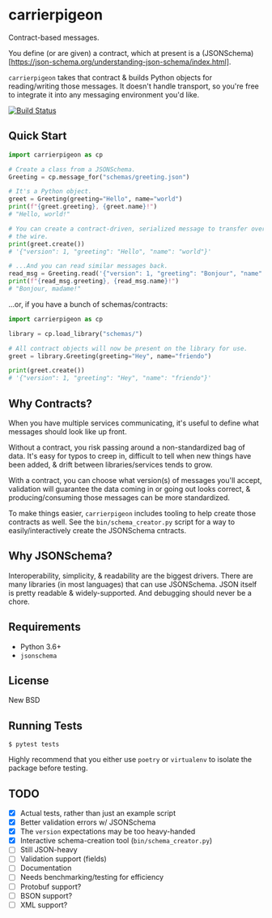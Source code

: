 # carrierpigeon

Contract-based messages.

You define (or are given) a contract, which at present is a
(JSONSchema)[https://json-schema.org/understanding-json-schema/index.html].

`carrierpigeon` takes that contract & builds Python objects for
reading/writing those messages. It doesn't handle transport, so you're free
to integrate it into any messaging environment you'd like.

[![Build Status](https://travis-ci.com/toastdriven/carrierpigeon.svg?token=H4mXeuGAKKquLkHVssh3&branch=main)](https://travis-ci.com/toastdriven/carrierpigeon)


## Quick Start

```python
import carrierpigeon as cp

# Create a class from a JSONSchema.
Greeting = cp.message_for("schemas/greeting.json")

# It's a Python object.
greet = Greeting(greeting="Hello", name="world")
print(f"{greet.greeting}, {greet.name}!")
# "Hello, world!"

# You can create a contract-driven, serialized message to transfer over
# the wire.
print(greet.create())
# '{"version": 1, "greeting": "Hello", "name": "world"}'

# ...And you can read similar messages back.
read_msg = Greeting.read('{"version": 1, "greeting": "Bonjour", "name": "madame"}')
print(f"{read_msg.greeting}, {read_msg.name}!")
# "Bonjour, madame!"
```

...or, if you have a bunch of schemas/contracts:

```python
import carrierpigeon as cp

library = cp.load_library("schemas/")

# All contract objects will now be present on the library for use.
greet = library.Greeting(greeting="Hey", name="friendo")

print(greet.create())
# '{"version": 1, "greeting": "Hey", "name": "friendo"}'
```


## Why Contracts?

When you have multiple services communicating, it's useful to define what
messages should look like up front.

Without a contract, you risk passing around a non-standardized bag of data.
It's easy for typos to creep in, difficult to tell when new things have been
added, & drift between libraries/services tends to grow.

With a contract, you can choose what version(s) of messages you'll accept,
validation will guarantee the data coming in or going out looks correct, &
producing/consuming those messages can be more standardized.

To make things easier, `carrierpigeon` includes tooling to help create
those contracts as well. See the `bin/schema_creator.py` script for a way
to easily/interactively create the JSONSchema cntracts.


## Why JSONSchema?

Interoperability, simplicity, & readability are the biggest drivers. There
are many libraries (in most languages) that can use JSONSchema. JSON itself
is pretty readable & widely-supported. And debugging should never be a chore.


## Requirements

* Python 3.6+
* `jsonschema`


## License

New BSD


## Running Tests

```shell
$ pytest tests
```

Highly recommend that you either use `poetry` or `virtualenv` to isolate the
package before testing.


## TODO

* [x] Actual tests, rather than just an example script
* [x] Better validation errors w/ JSONSchema
* [x] The `version` expectations may be too heavy-handed
* [x] Interactive schema-creation tool (`bin/schema_creator.py`)
* [ ] Still JSON-heavy
* [ ] Validation support (fields)
* [ ] Documentation
* [ ] Needs benchmarking/testing for efficiency
* [ ] Protobuf support?
* [ ] BSON support?
* [ ] XML support?
